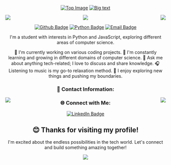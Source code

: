<div align="center">

[![Top Image](https://capsule-render.vercel.app/api?type=waving&color=66ccff&height=150&section=header)](https://github.com/siddhant660)
[![Big text](https://readme-typing-svg.demolab.com?font=Hanalei+Fill&size=50&duration=8000&pause=15000&color=66CCFF&vCenter=true&multiline=true&width=800&height=90&lines=%22Hello+my+name+is+Siddhant+!%22)](https://github.com/zybqw/zybqw)
<!-- Add the image to the right side -->
<img src="https://images-wixmp-ed30a86b8c4ca887773594c2.wixmp.com/f/1d9059de-ffc4-4479-9fcf-03972a53ab72/dacxj77-e12415a6-ab9a-45fc-8d3f-497fe1516a38.gif?token=eyJ0eXAiOiJKV1QiLCJhbGciOiJIUzI1NiJ9.eyJzdWIiOiJ1cm46YXBwOjdlMGQxODg5ODIyNjQzNzNhNWYwZDQxNWVhMGQyNmUwIiwiaXNzIjoidXJuOmFwcDo3ZTBkMTg4OTgyMjY0MzczYTVmMGQ0MTVlYTBkMjZlMCIsIm9iaiI6W1t7InBhdGgiOiJcL2ZcLzFkOTA1OWRlLWZmYzQtNDQ3OS05ZmNmLTAzOTcyYTUzYWI3MlwvZGFjeGo3Ny1lMTI0MTVhNi1hYjlhLTQ1ZmMtOGQzZi00OTdmZTE1MTZhMzguZ2lmIn1dXSwiYXVkIjpbInVybjpzZXJ2aWNlOmZpbGUuZG93bmxvYWQiXX0.REXVOgppOWOsPjFRZGSXgOyLBSU8XqO701rpKP7rWpI" align="right">

<img src="https://images-wixmp-ed30a86b8c4ca887773594c2.wixmp.com/f/39dea7b5-992e-4e91-84e7-722dcf7bcd18/dankk4a-89fe4990-69c3-4c60-bf04-ac84cba5ca9d.png?token=eyJ0eXAiOiJKV1QiLCJhbGciOiJIUzI1NiJ9.eyJzdWIiOiJ1cm46YXBwOjdlMGQxODg5ODIyNjQzNzNhNWYwZDQxNWVhMGQyNmUwIiwiaXNzIjoidXJuOmFwcDo3ZTBkMTg4OTgyMjY0MzczYTVmMGQ0MTVlYTBkMjZlMCIsIm9iaiI6W1t7InBhdGgiOiJcL2ZcLzM5ZGVhN2I1LTk5MmUtNGU5MS04NGU3LTcyMmRjZjdiY2QxOFwvZGFua2s0YS04OWZlNDk5MC02OWMzLTRjNjAtYmYwNC1hYzg0Y2JhNWNhOWQucG5nIn1dXSwiYXVkIjpbInVybjpzZXJ2aWNlOmZpbGUuZG93bmxvYWQiXX0.mUVspgDOwJUSQ_ZbadWLcEE545AzLwCHBCpcS69vnsE" >

<img src="https://images-wixmp-ed30a86b8c4ca887773594c2.wixmp.com/f/1d9059de-ffc4-4479-9fcf-03972a53ab72/dacxj77-e12415a6-ab9a-45fc-8d3f-497fe1516a38.gif?token=eyJ0eXAiOiJKV1QiLCJhbGciOiJIUzI1NiJ9.eyJzdWIiOiJ1cm46YXBwOjdlMGQxODg5ODIyNjQzNzNhNWYwZDQxNWVhMGQyNmUwIiwiaXNzIjoidXJuOmFwcDo3ZTBkMTg4OTgyMjY0MzczYTVmMGQ0MTVlYTBkMjZlMCIsIm9iaiI6W1t7InBhdGgiOiJcL2ZcLzFkOTA1OWRlLWZmYzQtNDQ3OS05ZmNmLTAzOTcyYTUzYWI3MlwvZGFjeGo3Ny1lMTI0MTVhNi1hYjlhLTQ1ZmMtOGQzZi00OTdmZTE1MTZhMzguZ2lmIn1dXSwiYXVkIjpbInVybjpzZXJ2aWNlOmZpbGUuZG93bmxvYWQiXX0.REXVOgppOWOsPjFRZGSXgOyLBSU8XqO701rpKP7rWpI" align="left">


[![Github Badge](https://img.shields.io/badge/-Github%20-66ccff?style=flat&logo=Github&logoColor=white)](https://github.com/siddhant660/)
[![Python Badge](https://img.shields.io/badge/-Python-66ccff?style=flat&logo=Python&logoColor=white)](https://github.com/siddhant660/)
[![Email Badge](https://img.shields.io/badge/Email-siddhantsahu9926%40gmail.com-66ccff)](mailto:siddhantsahu9926@gmail.com)

I'm a student with interests in Python and JavaScript, exploring different areas of computer science.

 🔭 I'm currently working on various coding projects.
 🌱 I'm constantly learning and growing in different domains of computer science.
 💬 Ask me about anything tech-related; I love to discuss and share knowledge.
 🎧 Listening to music is my go-to relaxation method.
 🚀 I enjoy exploring new things and pushing my boundaries.

### 💼 Contact Information:
<img src="https://images-wixmp-ed30a86b8c4ca887773594c2.wixmp.com/f/1d9059de-ffc4-4479-9fcf-03972a53ab72/dacxj77-e12415a6-ab9a-45fc-8d3f-497fe1516a38.gif?token=eyJ0eXAiOiJKV1QiLCJhbGciOiJIUzI1NiJ9.eyJzdWIiOiJ1cm46YXBwOjdlMGQxODg5ODIyNjQzNzNhNWYwZDQxNWVhMGQyNmUwIiwiaXNzIjoidXJuOmFwcDo3ZTBkMTg4OTgyMjY0MzczYTVmMGQ0MTVlYTBkMjZlMCIsIm9iaiI6W1t7InBhdGgiOiJcL2ZcLzFkOTA1OWRlLWZmYzQtNDQ3OS05ZmNmLTAzOTcyYTUzYWI3MlwvZGFjeGo3Ny1lMTI0MTVhNi1hYjlhLTQ1ZmMtOGQzZi00OTdmZTE1MTZhMzguZ2lmIn1dXSwiYXVkIjpbInVybjpzZXJ2aWNlOmZpbGUuZG93bmxvYWQiXX0.REXVOgppOWOsPjFRZGSXgOyLBSU8XqO701rpKP7rWpI" align="right">

<img src="https://images-wixmp-ed30a86b8c4ca887773594c2.wixmp.com/f/1d9059de-ffc4-4479-9fcf-03972a53ab72/dacxj77-e12415a6-ab9a-45fc-8d3f-497fe1516a38.gif?token=eyJ0eXAiOiJKV1QiLCJhbGciOiJIUzI1NiJ9.eyJzdWIiOiJ1cm46YXBwOjdlMGQxODg5ODIyNjQzNzNhNWYwZDQxNWVhMGQyNmUwIiwiaXNzIjoidXJuOmFwcDo3ZTBkMTg4OTgyMjY0MzczYTVmMGQ0MTVlYTBkMjZlMCIsIm9iaiI6W1t7InBhdGgiOiJcL2ZcLzFkOTA1OWRlLWZmYzQtNDQ3OS05ZmNmLTAzOTcyYTUzYWI3MlwvZGFjeGo3Ny1lMTI0MTVhNi1hYjlhLTQ1ZmMtOGQzZi00OTdmZTE1MTZhMzguZ2lmIn1dXSwiYXVkIjpbInVybjpzZXJ2aWNlOmZpbGUuZG93bmxvYWQiXX0.REXVOgppOWOsPjFRZGSXgOyLBSU8XqO701rpKP7rWpI" align="left">


### 🌐 Connect with Me:

[![LinkedIn Badge](https://img.shields.io/badge/LinkedIn-Siddhant%20Sahu-blue?style=flat&logo=linkedin)](https://www.linkedin.com/in/siddhant-sahu/)

## 😊 Thanks for visiting my profile!
I'm excited about the endless possibilities in the tech world. Let's connect and build something amazing together!

<img src="https://images-wixmp-ed30a86b8c4ca887773594c2.wixmp.com/f/cf2836cb-5893-4a6c-b156-5a89d94fc721/dcak6qn-e9c4fc06-841b-491d-80f3-c65f00cf0118.gif?token=eyJ0eXAiOiJKV1QiLCJhbGciOiJIUzI1NiJ9.eyJzdWIiOiJ1cm46YXBwOjdlMGQxODg5ODIyNjQzNzNhNWYwZDQxNWVhMGQyNmUwIiwiaXNzIjoidXJuOmFwcDo3ZTBkMTg4OTgyMjY0MzczYTVmMGQ0MTVlYTBkMjZlMCIsIm9iaiI6W1t7InBhdGgiOiJcL2ZcL2NmMjgzNmNiLTU4OTMtNGE2Yy1iMTU2LTVhODlkOTRmYzcyMVwvZGNhazZxbi1lOWM0ZmMwNi04NDFiLTQ5MWQtODBmMy1jNjVmMDBjZjAxMTguZ2lmIn1dXSwiYXVkIjpbInVybjpzZXJ2aWNlOmZpbGUuZG93bmxvYWQiXX0.IAm0WEJBELyGOPG9bsRwTRfYIC--FrF-a-co0xSCTvQ">
</div>
